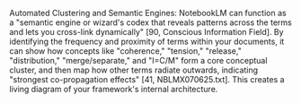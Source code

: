 Automated Clustering and Semantic Engines: NotebookLM can function as a "semantic engine or wizard's codex that reveals patterns across the terms and lets you cross-link dynamically" [90, Conscious Information Field]. By identifying the frequency and proximity of terms within your documents, it can show how concepts like "coherence," "tension," "release," "distribution," "merge/separate," and "I=C/M" form a core conceptual cluster, and then map how other terms radiate outwards, indicating "strongest co-propagation effects" [41, NBLMX070625.txt]. This creates a living diagram of your framework's internal architecture.